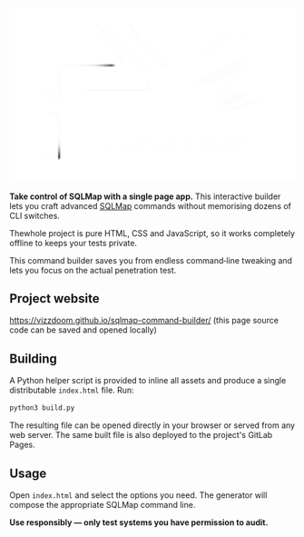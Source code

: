 <picture>
  <source media="(prefers-color-scheme: dark)" srcset="./logo.png">
  <img alt="SQLMAP COMMAND BUILDER" src="./logo-white.png">
</picture>

**Take control of SQLMap with a single page app.** This interactive builder lets you craft advanced [SQLMap](https://github.com/sqlmapproject/sqlmap) commands without memorising dozens of CLI switches. 

Thewhole project is pure HTML, CSS and JavaScript, so it works completely offline to keeps your tests private.

This command builder saves you from endless command‑line tweaking and lets you focus on the actual penetration test.

## Project website

<https://vizzdoom.github.io/sqlmap-command-builder/>
(this page source code can be saved and opened locally)

## Building

A Python helper script is provided to inline all assets and produce a single distributable `index.html` file. Run:

```bash
python3 build.py
```

The resulting file can be opened directly in your browser or served from any web server. The same built file is also deployed to the project's GitLab Pages.

## Usage

Open `index.html` and select the options you need. The generator will compose the appropriate SQLMap command line.

**Use responsibly — only test systems you have permission to audit.**

